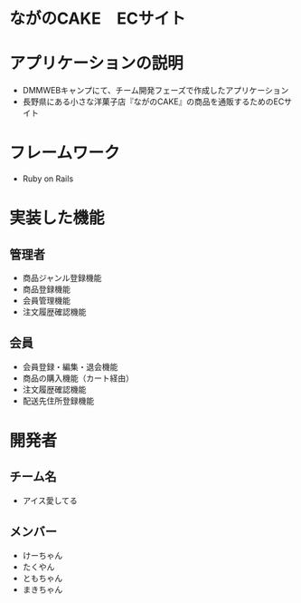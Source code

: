 # ながのCAKE　ECサイト　

# アプリケーションの説明
 * DMMWEBキャンプにて、チーム開発フェーズで作成したアプリケーション　
 * 長野県にある小さな洋菓子店『ながのCAKE』の商品を通販するためのECサイト 
 
# フレームワーク
 * Ruby on Rails 
 
# 実装した機能　
## 管理者
 * 商品ジャンル登録機能
 * 商品登録機能
 * 会員管理機能
 * 注文履歴確認機能
 
## 会員
 * 会員登録・編集・退会機能
 * 商品の購入機能（カート経由）
 * 注文履歴確認機能
 * 配送先住所登録機能

# 開発者
## チーム名
* アイス愛してる
## メンバー
* けーちゃん
* たくやん
* ともちゃん
* まきちゃん



